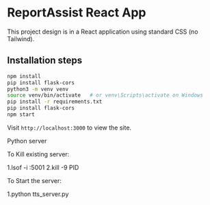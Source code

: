 # ReportAssist React App

This project design is in a React application using standard CSS (no Tailwind).

## Installation steps

```bash
npm install
pip install flask-cors
python3 -m venv venv
source venv/bin/activate   # or venv\Scripts\activate on Windows
pip install -r requirements.txt
pip install flask-cors
npm start
```

Visit `http://localhost:3000` to view the site.


Python server 

To Kill existing server: 

1.lsof -i :5001
2.kill -9 PID

To Start the server:

1.python tts_server.py